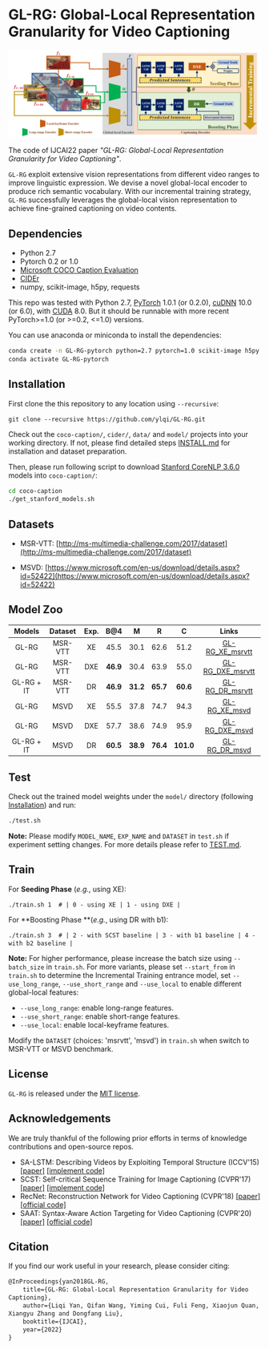 # GL-RG: Global-Local Representation Granularity for Video Captioning

![framework.png](Figs/framework.png)

The code of IJCAI22 paper *"GL-RG: Global-Local Representation Granularity for Video Captioning"*. 

`GL-RG` exploit extensive vision representations from different video ranges to improve linguistic expression. We devise a novel global-local encoder to produce rich semantic vocabulary. With our incremental training strategy, `GL-RG` successfully leverages the global-local vision representation to achieve fine-grained captioning on video contents. 




## Dependencies

* Python 2.7
* Pytorch 0.2 or 1.0
* [Microsoft COCO Caption Evaluation](https://github.com/tylin/coco-caption)
* [CIDEr](https://github.com/plsang/cider)
* numpy, scikit-image, h5py, requests 

This repo was tested with Python 2.7, [PyTorch](https://pytorch.org) 1.0.1 (or 0.2.0), [cuDNN](https://developer.nvidia.com/cudnn) 10.0 (or 6.0), with [CUDA](https://developer.nvidia.com/cuda-toolkit) 8.0. But it should be runnable with more recent PyTorch>=1.0 (or >=0.2, <=1.0) versions.

You can use anaconda or miniconda to install the dependencies:
```bash
conda create -n GL-RG-pytorch python=2.7 pytorch=1.0 scikit-image h5py requests
conda activate GL-RG-pytorch
```



## Installation

First clone the this repository to any location using `--recursive`:

```ba
git clone --recursive https://github.com/ylqi/GL-RG.git
```

Check out the `coco-caption/`,  `cider/`,  `data/` and `model/` projects into your working directory. If not, please find detailed steps [INSTALL.md](docs/INSTALL.md) for installation and dataset preparation.

Then, please run following script to download [Stanford CoreNLP 3.6.0](http://stanfordnlp.github.io/CoreNLP/index.html) models into `coco-caption/`:

```bash
cd coco-caption
./get_stanford_models.sh
```



## Datasets

- MSR-VTT: [http://ms-multimedia-challenge.com/2017/dataset](http://ms-multimedia-challenge.com/2017/dataset)

- MSVD: [https://www.microsoft.com/en-us/download/details.aspx?id=52422](https://www.microsoft.com/en-us/download/details.aspx?id=52422)

  

## Model Zoo

| Models | Dataset | Exp. | B@4 | M | R | C | Links |
| :--------: | :---------: | :-----------: | :----------: | :----------: | :----------: | :----------: | :----------: |
| GL-RG | MSR-VTT | XE | 45.5  | 30.1 | 62.6 | 51.2 | [GL-RG_XE_msrvtt](model/GL-RG_XE_msrvtt/model.pth) |
| GL-RG | MSR-VTT | DXE | **46.9** | 30.4 | 63.9 | 55.0 | [GL-RG_DXE_msrvtt](model/GL-RG_DXE_msrvtt/model.pth) |
| GL-RG + IT | MSR-VTT | DR | **46.9** | **31.2** | **65.7** | **60.6** | [GL-RG_DR_msrvtt](model/GL-RG_DR_msrvtt/model.pth) |
| GL-RG | MSVD | XE | 55.5 | 37.8 | 74.7 | 94.3 | [GL-RG_XE_msvd](model/GL-RG_XE_msvd/model.pth) |
| GL-RG | MSVD | DXE | 57.7 | 38.6 | 74.9 | 95.9 | [GL-RG_DXE_msvd](model/GL-RG_DXE_msvd/model.pth) |
| GL-RG + IT | MSVD | DR | **60.5** | **38.9** | **76.4** | **101.0** | [GL-RG_DR_msvd](model/GL-RG_DR_msvd/model.pth) |



## Test

Check out the trained model weights under the `model/` directory (following [Installation](docs/INSTALL.md)) and run:
```bash
./test.sh
```

**Note:** Please modify `MODEL_NAME`, `EXP_NAME` and `DATASET` in `test.sh` if experiment setting changes. For more details please refer to [TEST.md](docs/TEST.md).



## Train

For **Seeding Phase** (*e.g.*, using XE):

```shell
./train.sh 1  # | 0 - using XE | 1 - using DXE |
```

For **Boosting Phase **(*e.g.*, using DR with b1):

```shell
./train.sh 3  # | 2 - with SCST baseline | 3 - with b1 baseline | 4 - with b2 baseline |
```

**Note:** For higher performance, please increase the batch size using `--batch_size` in `train.sh`. For more variants, please set `--start_from` in `train.sh` to determine the Incremental Training entrance model,  set `--use_long_range`, `--use_short_range` and `--use_local` to enable different global-local features:

- `--use_long_range`: enable long-range features.
- `--use_short_range`: enable short-range features.
- `--use_local`: enable local-keyframe features.

Modify the `DATASET` (choices: 'msrvtt', 'msvd') in `train.sh` when switch to MSR-VTT or MSVD benchmark.



## License

`GL-RG` is released under the [MIT license](LICENSE).



## Acknowledgements
We are truly thankful of the following prior efforts in terms of knowledge contributions and open-source repos.
+ SA-LSTM: Describing Videos by Exploiting Temporal Structure (ICCV'15) [[paper]](https://www.cv-foundation.org/openaccess/content_iccv_2015/papers/Yao_Describing_Videos_by_ICCV_2015_paper.pdf) [[implement code]](https://github.com/hobincar/SA-LSTM)
+ SCST: Self-critical Sequence Training for Image Captioning (CVPR'17) [[paper]](https://arxiv.org/pdf/1612.00563.pdf) [[implement code]](https://github.com/ruotianluo/self-critical.pytorch)
+ RecNet: Reconstruction Network for Video Captioning (CVPR'18) [[paper]](https://openaccess.thecvf.com/content_cvpr_2018/papers/Wang_Reconstruction_Network_for_CVPR_2018_paper.pdf) [[official code]](https://github.com/hobincar/RecNet) 
+ SAAT: Syntax-Aware Action Targeting for Video Captioning (CVPR'20) [[paper]](https://openaccess.thecvf.com/content_CVPR_2020/papers/Zheng_Syntax-Aware_Action_Targeting_for_Video_Captioning_CVPR_2020_paper.pdf) [[official code]](https://github.com/SydCaption/SAAT)



## Citation
If you find our work useful in your research, please consider citing:
```
@InProceedings{yan2018GL-RG,
    title={GL-RG: Global-Local Representation Granularity for Video Captioning},
    author={Liqi Yan, Qifan Wang, Yiming Cui, Fuli Feng, Xiaojun Quan, Xiangyu Zhang and Dongfang Liu},
    booktitle={IJCAI},
    year={2022}
}
```
